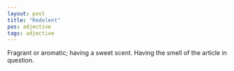 ```yaml
---
layout: post
title: "Redolent"
pos: adjective
tags: adjective
---
```

Fragrant or aromatic; having a sweet scent. Having the smell of the article in question.
